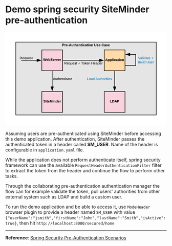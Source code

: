 # Demo spring security SiteMinder pre-authentication

![SiteMinder use case](./images/siteminder_usecase.png)

Assuming users are pre-authenticated using SiteMinder before accessing this demo application. 
After authentication, SiteMinder passes the authenticated token in a header called **SM_USER**. 
Name of the header is configurable in `application.yaml` file. 

While the application does not perform authenticate itself, spring security 
framework can use the available `RequestHeaderAuthenticationFilter` filter 
to extract the token from the header and continue the flow to perform other tasks. 

Through the collaborating pre-authentication authentication manager the flow can 
for example validate the token, pull users' authorities from other external 
system such as LDAP and build a custom user.

To run the demo application and be able to access it, use `ModeHeader` browser 
plugin to provide a header named `SM_USER` with value 
`{"userName":"jsmith","firstName":"John","lastName":"Smith","isActive":true}`, then hit `http://localhost:8080/secured/home`

---
**Reference**:
[Spring Security Pre-Authentication Scenarios](https://docs.spring.io/spring-security/site/docs/5.4.0-M1/reference/html5/#servlet-preauth)




